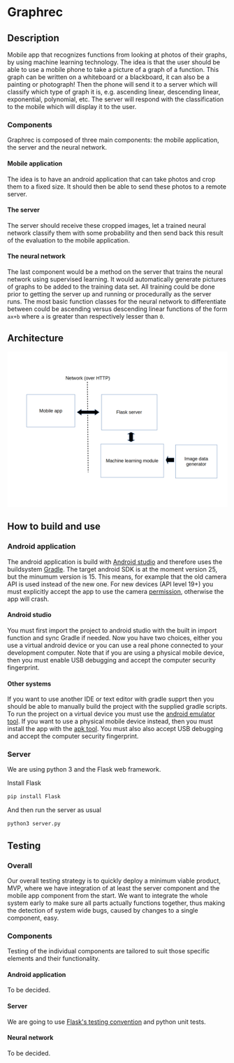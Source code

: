 # Graphrec

## Description
Mobile app that recognizes functions from looking at photos of their graphs, by using machine learning technology. The idea is that the user should be able to use a mobile phone to take a picture of a graph of a function. This graph can be written on a whiteboard or a blackboard, it can also be a painting or photograph! Then the phone will send it to a server which will classify which type of graph it is, e.g. ascending linear, descending linear, exponential, polynomial, etc. The server will respond with the classification to the mobile which will display it to the user.

### Components
Graphrec is composed of three main components: the mobile application, the server and the neural network.
#### Mobile application
The idea is to have an android application that can take photos and crop them to a fixed size. It should then be able to send these photos to a remote server.
#### The server
The server should receive these cropped images, let a trained neural network classify them with some probability and then send back this result of the evaluation to the mobile application.
#### The neural network
The last component would be a method on the server that trains the neural network using supervised learning. It would automatically generate pictures of graphs to be added to the training data set. All training could be done prior to getting the server up and running or procedurally as the server runs. The most basic function classes for the neural network to differentiate between could be ascending versus descending linear functions of the form `ax+b` where `a` is greater than respectively lesser than `0`.

## Architecture
![Graphrec architecture](architecture.png?raw=true "Graphrec architecture")
## How to build and use
### Android application
The android application is build with [Android studio](https://developer.android.com/studio/index.html) and therefore uses the buildsystem [Gradle](https://gradle.org/). The target android SDK is at the moment version 25, but the minumum version is 15. This means, for example that the old camera API is used instead of the new one. For new devices (API level 19+) you must explicitly accept the app to use the camera [permission](https://developer.android.com/guide/topics/permissions/index.html), otherwise the app will crash.
#### Android studio
You must first import the project to android studio with the built in import function and sync Gradle if needed. Now you have two choices, either you use a virtual android device or you can use a real phone connected to your development computer. Note that if you are using a physical mobile device, then you must enable USB debugging and accept the computer security fingerprint.
#### Other systems
If you want to use another IDE or text editor with gradle supprt then you should be able to manually build the project with the supplied gradle scripts. To run the project on a virtual device you must use the [android emulator tool](https://developer.android.com/studio/run/emulator-commandline.html). If you want to use a physical mobile device instead, then you must install the app with the [apk tool](https://developer.android.com/studio/command-line/adb.html#move). You must also also accept USB debugging and accept the computer security fingerprint.

### Server
We are using python 3 and the Flask web framework.

Install Flask
```bash
pip install Flask
```

And then run the server as usual
```bash
python3 server.py
```
## Testing
### Overall
Our overall testing strategy is to quickly deploy a minimum viable product, MVP, where we have integration of at least the server component and the mobile app component from the start. We want to integrate the whole system early to make sure all parts actually functions together, thus making the detection of system wide bugs, caused by changes to a single component, easy.
### Components
Testing of the individual components are tailored to suit those specific elements and their functionality.
#### Android application
To be decided.
#### Server
We are going to use [Flask's testing convention](http://flask.pocoo.org/docs/0.12/testing/) and python unit tests.
#### Neural network
To be decided.

